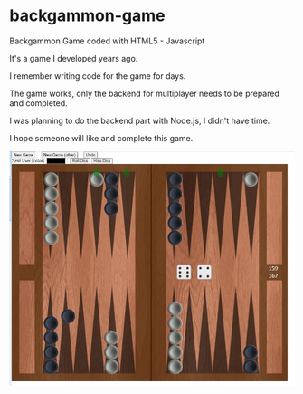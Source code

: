 # backgammon-game
Backgammon Game coded with HTML5 - Javascript

It's a game I developed years ago.

I remember writing code for the game for days.

The game works, only the backend for multiplayer needs to be prepared and completed.

I was planning to do the backend part with Node.js, I didn't have time.

I hope someone will like and complete this game.

![alt text](https://raw.githubusercontent.com/kulker/backgammon-game/main/Backgammon.JPG)

